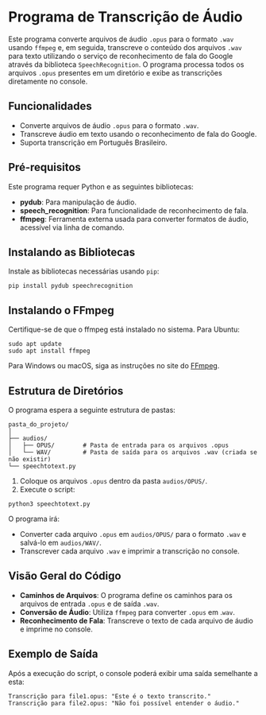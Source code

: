 # Programa de Transcrição de Áudio

Este programa converte arquivos de áudio `.opus` para o formato `.wav` usando `ffmpeg` e, em seguida, transcreve o conteúdo dos arquivos `.wav` para texto utilizando o serviço de reconhecimento de fala do Google através da biblioteca `SpeechRecognition`. O programa processa todos os arquivos `.opus` presentes em um diretório e exibe as transcrições diretamente no console.

## Funcionalidades

- Converte arquivos de áudio `.opus` para o formato `.wav`.
- Transcreve áudio em texto usando o reconhecimento de fala do Google.
- Suporta transcrição em Português Brasileiro.

## Pré-requisitos

Este programa requer Python e as seguintes bibliotecas:

- **pydub**: Para manipulação de áudio.
- **speech_recognition**: Para funcionalidade de reconhecimento de fala.
- **ffmpeg**: Ferramenta externa usada para converter formatos de áudio, acessível via linha de comando.

## Instalando as Bibliotecas

Instale as bibliotecas necessárias usando `pip`:

```shell
pip install pydub speechrecognition
```

## Instalando o FFmpeg

Certifique-se de que o ffmpeg está instalado no sistema. Para Ubuntu:

```shell
sudo apt update
sudo apt install ffmpeg
```

Para Windows ou macOS, siga as instruções no site do [FFmpeg](https://ffmpeg.org/download.html).

## Estrutura de Diretórios

O programa espera a seguinte estrutura de pastas:

```
pasta_do_projeto/
│
├── audios/
│   ├── OPUS/        # Pasta de entrada para os arquivos .opus
│   └── WAV/         # Pasta de saída para os arquivos .wav (criada se não existir)
└── speechtotext.py
```

1. Coloque os arquivos `.opus` dentro da pasta `audios/OPUS/`.
2. Execute o script:

```shell
python3 speechtotext.py
```
O programa irá:

- Converter cada arquivo `.opus` em `audios/OPUS/` para o formato `.wav` e salvá-lo em `audios/WAV/`.
- Transcrever cada arquivo `.wav` e imprimir a transcrição no console.

## Visão Geral do Código

- **Caminhos de Arquivos**: O programa define os caminhos para os arquivos de entrada `.opus` e de saída `.wav`.
- **Conversão de Áudio**: Utiliza `ffmpeg` para converter `.opus` em .`wav`.
- **Reconhecimento de Fala**: Transcreve o texto de cada arquivo de áudio e imprime no console.


## Exemplo de Saída

Após a execução do script, o console poderá exibir uma saída semelhante a esta:

```
Transcrição para file1.opus: "Este é o texto transcrito."
Transcrição para file2.opus: "Não foi possível entender o áudio."
```

